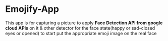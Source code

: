 # Emojify-App
This app is for capturing a picture to apply **Face Detection API from google cloud APIs** on it & 
other detector for the face state(happy or sad-closed eyes or opened) to start put the appropriate emoji image on the real face
